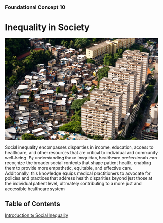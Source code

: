 ### Foundational Concept 10
# Inequality in Society
![Cover image](/assets/covers/inequality.jpg)

Social inequality encompasses disparities in income, education, access to healthcare, and other resources that are critical to individual and community well-being. By understanding these inequities, healthcare professionals can recognize the broader social contexts that shape patient health, enabling them to provide more empathetic, equitable, and effective care. Additionally, this knowledge equips medical practitioners to advocate for policies and practices that address health disparities beyond just those at the individual patient level, ultimately contributing to a more just and accessible healthcare system.

## Table of Contents
[Introduction to Social Inequality](introduction.md)

